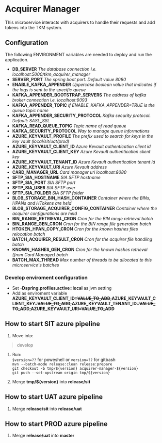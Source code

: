 # Acquirer Manager
This microservice interacts with acquirers to handle their requests and add tokens into the TKM system.

## Configuration
The following ENVIRONMENT variables are needed to deploy and run the application.

- **DB_SERVER** *The database connection i.e. localhost:5000/tkm_acquirer_manager*
- **SERVER_PORT** *The spring boot port. Default value 8080*
- **ENABLE_KAFKA_APPENDER** *Uppercase boolean value that indicates if the logs is sent to the specific queue*
- **KAFKA_APPENDER_BOOTSTRAP_SERVERS** *The address of kafka broker connection i.e. localhost:9093*
- **KAFKA_APPENDER_TOPIC** *if ENABLE_KAFKA_APPENDER=TRUE is the queue topic name*
- **KAFKA_APPENDER_SECURITY_PROTOCOL** *Kafka security protocol. Default: SASL_SSL*
- **KAFKA_READ_QUEUE_TOPIC** *Topic name of read queue*
- **KAFKA_SECURITY_PROTOCOL** *Way to manage queue informations*
- **AZURE_KEYVAULT_PROFILE** *The prefix used to search for keys in the key vault (local/sit/uat/prod)*
- **AZURE_KEYVAULT_CLIENT_ID** *Azure Kevault authentication client id*
- **AZURE_KEYVAULT_CLIENT_KEY** *Azure Kevault authentication client key*
- **AZURE_KEYVAULT_TENANT_ID** *Azure Kevault authentication tenant id*
- **AZURE_KEYVAULT_URI** *Azure Kevault address*
- **CARD_MANAGER_URL** *Card manager url localhost:8080*
- **SFTP_SIA_HOSTNAME** *SIA SFTP hostname*
- **SFTP_SIA_PORT** *SIA SFTP port*
- **SFTP_SIA_USER** *SIA SFTP user*
- **SFTP_SIA_FOLDER** *SIA SFTP folder*
- **BLOB_STORAGE_BIN_HASH_CONTAINER** *Container where the BINs, HPANs and HTokens are held*
- **BLOB_STORAGE_ACQUIRER_CONFIG_CONTAINER** *Container where the acquirer configurations are held*
- **BIN_RANGE_RETRIEVAL_CRON** *Cron for the BIN range retrieval batch*
- **BIN_RANGE_GEN_CRON** *Cron for the BIN range file generation batch*
- **HTOKEN_HPAN_COPY_CRON** *Cron for the known hashes files relocation batch*
- **BATCH_ACQUIRER_RESULT_CRON** *Cron for the acquirer file handling batch*
- **KNOWN_HASHES_GEN_CRON** *Cron for the known hashes retrieval (from Card Manager) batch*
- **BATCH_MAX_THREAD** *Max number of threads to be allocated to this microservice's batches*

### Develop enviroment configuration
- Set **-Dspring.profiles.active=local** as jvm setting
- Add as enviroment variable **AZURE_KEYVAULT_CLIENT_ID=~~VALUE_TO_ADD~~;AZURE_KEYVAULT_CLIENT_KEY=~~VALUE_TO_ADD~~;AZURE_KEYVAULT_TENANT_ID=~~VALUE_TO_ADD~~;AZURE_KEYVAULT_URI=~~VALUE_TO_ADD~~**

## How to start SIT azure pipeline

1. Move into:
> develop

1. Run:<br>
   `$version=??` for poweshell or `version=??` for gitbash<br>
   `mvn --batch-mode release:clean release:prepare`<br>
   `git checkout -b tmp/${version} acquirer-manager-${version}`<br>
   `git push --set-upstream origin tmp/${version}`<br>

2. Merge **tmp/${version}** into **release/sit**

## How to start UAT azure pipeline

1. Merge **release/sit** into **release/uat**

## How to start PROD azure pipeline

1. Merge **release/uat** into **master**